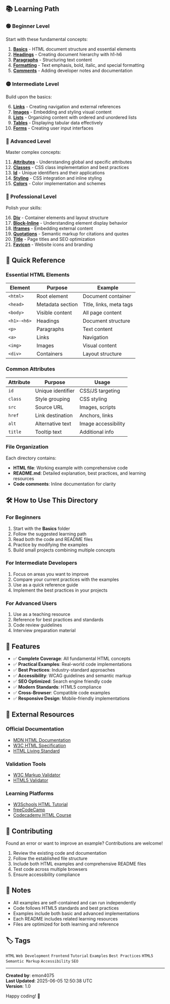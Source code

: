 
## 📚 Learning Path

### 🟢 Beginner Level
Start with these fundamental concepts:

1. **[Basics](./Basics/)** - HTML document structure and essential elements
2. **[Headings](./Headings/)** - Creating document hierarchy with h1-h6
3. **[Paragraphs](./Paragraphs/)** - Structuring text content
4. **[Formatting](./Formatting/)** - Text emphasis, bold, italic, and special formatting
5. **[Comments](./Comments/)** - Adding developer notes and documentation

### 🟡 Intermediate Level
Build upon the basics:

6. **[Links](./Links/)** - Creating navigation and external references
7. **[Images](./Images/)** - Embedding and styling visual content
8. **[Lists](./List/)** - Organizing content with ordered and unordered lists
9. **[Tables](./Tables/)** - Displaying tabular data effectively
10. **[Forms](./Forms/)** - Creating user input interfaces

### 🔴 Advanced Level
Master complex concepts:

11. **[Attributes](./Attributes/)** - Understanding global and specific attributes
12. **[Classes](./Classes/)** - CSS class implementation and best practices
13. **[Id](./Id/)** - Unique identifiers and their applications
14. **[Styling](./Styling/)** - CSS integration and inline styling
15. **[Colors](./Colors/)** - Color implementation and schemes

### 🚀 Professional Level
Polish your skills:

16. **[Div](./Div/)** - Container elements and layout structure
17. **[Block-Inline](./Block-Inline/)** - Understanding element display behavior
18. **[Iframes](./Iframes/)** - Embedding external content
19. **[Quotations](./Quotations/)** - Semantic markup for citations and quotes
20. **[Title](./Title/)** - Page titles and SEO optimization
21. **[Favicon](./Favicon/)** - Website icons and branding

## 🎯 Quick Reference

### Essential HTML Elements
| Element | Purpose | Example |
|---------|---------|---------|
| `<html>` | Root element | Document container |
| `<head>` | Metadata section | Title, links, meta tags |
| `<body>` | Visible content | All page content |
| `<h1>-<h6>` | Headings | Document structure |
| `<p>` | Paragraphs | Text content |
| `<a>` | Links | Navigation |
| `<img>` | Images | Visual content |
| `<div>` | Containers | Layout structure |

### Common Attributes
| Attribute | Purpose | Usage |
|-----------|---------|-------|
| `id` | Unique identifier | CSS/JS targeting |
| `class` | Style grouping | CSS styling |
| `src` | Source URL | Images, scripts |
| `href` | Link destination | Anchors, links |
| `alt` | Alternative text | Image accessibility |
| `title` | Tooltip text | Additional info |

### File Organization
Each directory contains:
- **HTML file**: Working example with comprehensive code
- **README.md**: Detailed explanation, best practices, and learning resources
- **Code comments**: Inline documentation for clarity

## 🛠️ How to Use This Directory

### For Beginners
1. Start with the **Basics** folder
2. Follow the suggested learning path
3. Read both the code and README files
4. Practice by modifying the examples
5. Build small projects combining multiple concepts

### For Intermediate Developers
1. Focus on areas you want to improve
2. Compare your current practices with the examples
3. Use as a quick reference guide
4. Implement the best practices in your projects

### For Advanced Users
1. Use as a teaching resource
2. Reference for best practices and standards
3. Code review guidelines
4. Interview preparation material

## 📖 Features

- ✅ **Complete Coverage**: All fundamental HTML concepts
- ✅ **Practical Examples**: Real-world code implementations
- ✅ **Best Practices**: Industry-standard approaches
- ✅ **Accessibility**: WCAG guidelines and semantic markup
- ✅ **SEO Optimized**: Search engine friendly code
- ✅ **Modern Standards**: HTML5 compliance
- ✅ **Cross-Browser**: Compatible code examples
- ✅ **Responsive Design**: Mobile-friendly implementations

## 🔗 External Resources

### Official Documentation
- [MDN HTML Documentation](https://developer.mozilla.org/en-US/docs/Web/HTML)
- [W3C HTML Specification](https://www.w3.org/TR/html52/)
- [HTML Living Standard](https://html.spec.whatwg.org/)

### Validation Tools
- [W3C Markup Validator](https://validator.w3.org/)
- [HTML5 Validator](https://html5.validator.nu/)

### Learning Platforms
- [W3Schools HTML Tutorial](https://www.w3schools.com/html/)
- [freeCodeCamp](https://www.freecodecamp.org/)
- [Codecademy HTML Course](https://www.codecademy.com/learn/learn-html)

## 🤝 Contributing

Found an error or want to improve an example? Contributions are welcome!

1. Review the existing code and documentation
2. Follow the established file structure
3. Include both HTML examples and comprehensive README files
4. Test code across multiple browsers
5. Ensure accessibility compliance

## 📝 Notes

- All examples are self-contained and can run independently
- Code follows HTML5 standards and best practices
- Examples include both basic and advanced implementations
- Each README includes related learning resources
- Files are optimized for both learning and reference

## 🏷️ Tags
`HTML` `Web Development` `Frontend` `Tutorial` `Examples` `Best Practices` `HTML5` `Semantic Markup` `Accessibility` `SEO`

---

**Created by**: emon4075  
**Last Updated**: 2025-06-05 12:50:38 UTC  
**Version**: 1.0  

Happy coding! 🚀